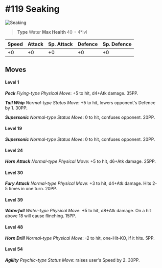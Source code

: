 # #119 Seaking


![Seaking](https://img.pokemondb.net/sprites/home/normal/1x/seaking.png)

> **Type** Water
> **Max Health** 40 + 4\*lvl

| Speed | Attack | Sp. Attack | Defence | Sp. Defence |
| ----- | ------ | ---------- | ------- | ----------- |
| +0 | +0 | +0 | +0 | +0 |

## Moves
#### Level 1

***Peck** Flying-type Physical Move*: +5 to hit, d4+Atk damage.  35PP.

***Tail Whip** Normal-type Status Move*: +5 to hit, lowers opponent's Defence by 1. 30PP.

***Supersonic** Normal-type Status Move*: 0 to hit, confuses opponent. 20PP.
#### Level 19

***Supersonic** Normal-type Status Move*: 0 to hit, confuses opponent. 20PP.
#### Level 24

***Horn Attack** Normal-type Physical Move*: +5 to hit, d6+Atk damage.  25PP.
#### Level 30

***Fury Attack** Normal-type Physical Move*: +3 to hit, d4+Atk damage. Hits 2-5 times in one turn. 20PP.
#### Level 39

***Waterfall** Water-type Physical Move*: +5 to hit, d8+Atk damage. On a hit above 18 will cause flinching. 15PP.
#### Level 48

***Horn Drill** Normal-type Physical Move*: -2 to hit, one-Hit-KO, if it hits. 5PP.
#### Level 54

***Agility** Psychic-type Status Move*: raises user's Speed by 2. 30PP.

